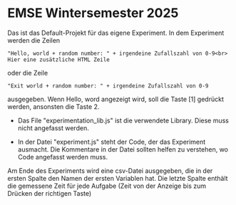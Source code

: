 # EMSE Wintersemester 2025

Das ist das Default-Projekt für das eigene Experiment. In dem Experiment werden die Zeilen


    "Hello, world + random number: " + irgendeine Zufallszahl von 0-9<br>
    Hier eine zusätzliche HTML Zeile

oder die Zeile

    "Exit world + random number: " + irgendeine Zufallszahl von 0-9
  
ausgegeben. Wenn Hello, word angezeigt wird, soll die Taste [1] gedrückt werden,
ansonsten die Taste 2.

- Das File "experimentation_lib.js" ist die verwendete Library. Diese muss nicht angefasst werden.

- In der Datei "experiment.js" steht der Code, der das Experiment ausmacht. Die Kommentare in der Datei sollten helfen zu verstehen, wo Code angefasst werden muss.

Am Ende des Experiments wird eine csv-Datei ausgegeben, die in der ersten Spalte den Namen der ersten Variablen hat. Die letzte Spalte enthält die gemessene Zeit für jede Aufgabe (Zeit von der Anzeige bis zum Drücken der richtigen Taste)